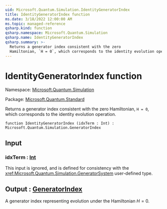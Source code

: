 ```yaml
---
uid: Microsoft.Quantum.Simulation.IdentityGeneratorIndex
title: IdentityGeneratorIndex function
ms.date: 3/18/2022 12:00:00 AM
ms.topic: managed-reference
qsharp.kind: function
qsharp.namespace: Microsoft.Quantum.Simulation
qsharp.name: IdentityGeneratorIndex
qsharp.summary: >-
  Returns a generator index consistent with the zero
  Hamiltonian, `H = 0`, which corresponds to the identity evolution operation.
---
```


# IdentityGeneratorIndex function

Namespace: [Microsoft.Quantum.Simulation](xref:Microsoft.Quantum.Simulation)

Package: [Microsoft.Quantum.Standard](https://nuget.org/packages/Microsoft.Quantum.Standard)


Returns a generator index consistent with the zeroHamiltonian, `H = 0`, which corresponds to the identity evolution operation.

```qsharp
function IdentityGeneratorIndex (idxTerm : Int) : Microsoft.Quantum.Simulation.GeneratorIndex
```


## Input

### idxTerm : [Int](xref:microsoft.quantum.qsharp.valueliterals#int-literals)

This input is ignored, and is defined for consistency with the<xref:Microsoft.Quantum.Simulation.GeneratorSystem> user-defined type.



## Output : [GeneratorIndex](xref:Microsoft.Quantum.Simulation.GeneratorIndex)

A generator index representing evolution under the Hamiltonian$H = 0$.